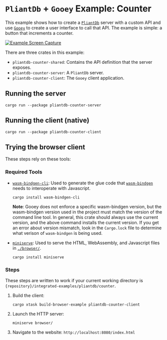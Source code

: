 # `PliantDb` + `Gooey` Example: Counter

This example shows how to create a [`PliantDb`](https://github.com/khonsulabs/pliantdb/) server with a custom API and use [`Gooey`](https://github.com/khonsulabs/gooey/) to create a user interface to call that API. The example is simple: a button that increments a counter.

[![Example Screen Capture](https://khonsulabs.github.io/gooey/pliantdb-counter-example.webp)](https://khonsulabs.github.io/gooey/pliantdb-counter-example.webp)

There are three crates in this example:

- `pliantdb-counter-shared`: Contains the API definition that the server exposes.
- `pliantdb-counter-server`: A `PliantDb` server.
- `pliantdb-counter-client`: The `Gooey` client application.

## Running the server

`cargo run --package pliantdb-counter-server`

## Running the client (native)

`cargo run --package pliantdb-counter-client`

## Trying the browser client

These steps rely on these tools:

### Required Tools

- [`wasm-bindgen-cli`](https://rustwasm.github.io/wasm-bindgen/reference/cli.html): Used to generate the glue code that [`wasm-bindgen`](https://github.com/rustwasm/wasm-bindgen) needs to interoperate with Javascript.

  ```cargo install wasm-bindgen-cli```

  **Note**: Gooey does not enforce a specific wasm-bindgen version, but the wasm-bindgen version used in the project must match the version of the command line tool. In general, this crate should always use the current version, and the above command installs the current version. If you get an error about version mismatch, look in the `Cargo.lock` file to determine what verison of `wasm-bindgen` is being used.

- [`miniserve`](https://github.com/svenstaro/miniserve): Used to serve the HTML, WebAssembly, and Javascript files in [`./browser/`](./browser).

  ```cargo install miniserve```

### Steps

These steps are written to work if your current working directory is `{repository}/integrated-examples/pliantdb/counter`.

1. Build the client:

   `cargo xtask build-browser-example pliantdb-counter-client`

2. Launch the HTTP server:

   `miniserve browser/`

3. Navigate to the website: `http://localhost:8080/index.html`

